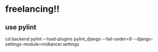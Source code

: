 # freelancing!!

## use pylint

cd backend
pylint --load-plugins pylint_django --fail-under=9 --django-settings-module=midlancer.settings <MODULENAME>
